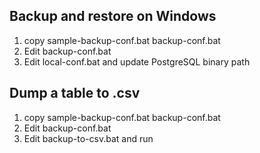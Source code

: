 ## Backup and restore on Windows
1. copy sample-backup-conf.bat backup-conf.bat
1. Edit backup-conf.bat
1. Edit local-conf.bat and update PostgreSQL binary path


## Dump a table to .csv
1. copy sample-backup-conf.bat backup-conf.bat
1. Edit backup-conf.bat
1. Edit backup-to-csv.bat and run
